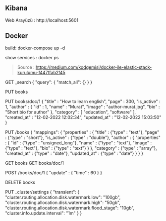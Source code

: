 ## Kibana
Web Arayüzü : http://localhost:5601

## Docker
build: docker-compose up -d

show services : docker ps
> Source : https://medium.com/kodgemisi/docker-ile-elastic-stack-kurulumu-f447ffab2f45



GET _search
{
"query": {
"match_all": {}
}
}

PUT books

PUT books/doc/1
{
"title" : "How to learn english",
"page" : 300,
"is_active" : 1,
"author" : {
"id" : 1,
"name" : "Murat",
"image" : "author-murat.jpg",
"bio" : "Short bio for author"
},
"category" : [
"education",
"software"
],
"created_at" : "12-02-2022 12:02:34",
"updated_at" : "12-02-2022 15:03:50"
}

PUT /books
{
"mappings": {
"properties" : {
"title" : {"type" : "text"},
"page" : {"type" : "short"},
"is_active" : {"type" : "double"},
"author" : {
"properties" : {
"id" : {"type" : "unsigned_long"},
"name" : {"type" : "text"},
"image" : {"type" : "text"},
"bio" : {"type" : "text"}
}
},
"category" : {"type" : "array"},
"created_at" : {"type" : "date"},
"updated_at" : {"type" : "date"}
}
}
}

GET books
GET books/doc/1

POST /books/doc/1
{
"update" : {
"time" : 60
}
}

DELETE books

PUT _cluster/settings
{
"transient": {
"cluster.routing.allocation.disk.watermark.low": "100gb",
"cluster.routing.allocation.disk.watermark.high": "50gb",
"cluster.routing.allocation.disk.watermark.flood_stage": "10gb",
"cluster.info.update.interval": "1m"
}
}